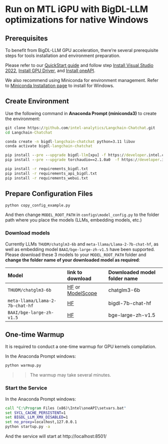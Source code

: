 # Run on MTL iGPU with BigDL-LLM optimizations for native Windows

## Prerequisites
To benefit from BigDL-LLM GPU acceleration, there’re several prerequisite steps for tools installation and environment preparation.

Please refer to our [QuickStart guide](https://bigdl.readthedocs.io/en/latest/doc/LLM/Quickstart/install_windows_gpu.html) and follow step [Install Visual Studio 2022](https://bigdl.readthedocs.io/en/latest/doc/LLM/Quickstart/install_windows_gpu.html#install-visual-studio-2022), [Install GPU Driver](https://bigdl.readthedocs.io/en/latest/doc/LLM/Quickstart/install_windows_gpu.html#install-gpu-driver), and [Install oneAPI](https://bigdl.readthedocs.io/en/latest/doc/LLM/Quickstart/install_windows_gpu.html#install-oneapi).

We also recommend using Miniconda for environment management. Refer to [Miniconda Installation page](https://docs.anaconda.com/free/miniconda/) to install for Windows.

## Create Environment
Use the following command in **Anaconda Prompt (miniconda3)** to create the environment:

```cmd
git clone https://github.com/intel-analytics/Langchain-Chatchat.git
cd Langchain-Chatchat

conda create -n bigdl-langchain-chatchat python=3.11 libuv 
conda activate bigdl-langchain-chatchat

pip install --pre --upgrade bigdl-llm[xpu] -f https://developer.intel.com/ipex-whl-stable-xpu
pip install --pre --upgrade torchaudio==2.1.0a0  -f https://developer.intel.com/ipex-whl-stable-xpu

pip install -r requirements_bigdl.txt 
pip install -r requirements_api_bigdl.txt
pip install -r requirements_webui.txt
```

## Prepare Configuration Files
```bash
python copy_config_example.py
```
And then change `MODEL_ROOT_PATH` in `configs\model_config.py` to the folder path where you place the models (LLMs, embedding models, etc.)

### Download models
Currently LLMs `THUDM/chatglm3-6b` and `meta-llama/Llama-2-7b-chat-hf`, as well as embedding model `BAAI/bge-large-zh-v1.5` have been supported. Please download these 3 models to your `MODEL_ROOT_PATH` folder and **change the folder name of your downloaded model as required**:

| Model | link to download | Downloaded model folder name |
|:--|:--|:--|
|`THUDM/chatglm3-6b`| [HF](https://huggingface.co/THUDM/chatglm3-6b) or [ModelScope](https://www.modelscope.cn/models/ZhipuAI/chatglm3-6b/summary) | chatglm3-6b |
|`meta-llama/Llama-2-7b-chat-hf`| [HF](https://huggingface.co/meta-llama/Llama-2-7b-chat-hf) | bigdl-7b-chat-hf |
|`BAAI/bge-large-zh-v1.5`| [HF](https://huggingface.co/BAAI/bge-large-zh-v1.5) | bge-large-zh-v1.5 |

## One-time Warmup
It is required to conduct a one-time warmup for GPU kernels compilation.

In the Anaconda Prompt windows:
```cmd
python warmup.py
```

>> The warmup may take several minutes.

### Start the Service
In the Anaconda Prompt windows:
```cmd
call "C:\Program Files (x86)\Intel\oneAPI\setvars.bat"
set SYCL_CACHE_PERSISTENT=1
set BIGDL_LLM_XMX_DISABLED=1
set no_proxy=localhost,127.0.0.1
python startup.py -a
```
And the service will start at http://localhost:8501/